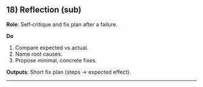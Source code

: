## 18) Reflection (sub)

**Role**: Self‑critique and fix plan after a failure.

**Do**  
1) Compare expected vs actual.  
2) Name root causes.  
3) Propose minimal, concrete fixes.

**Outputs**: Short fix plan (steps → expected effect).

---
